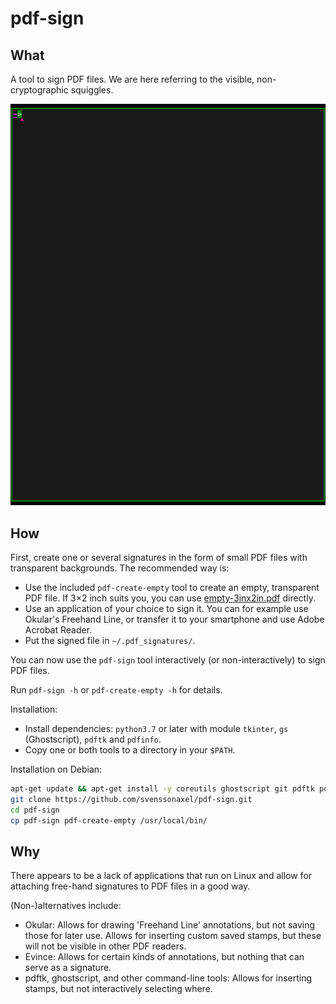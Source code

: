 # pdf-sign

## What

A tool to sign PDF files.
We are here referring to the visible, non-cryptographic squiggles.

![](README-example.gif)

## How

First, create one or several signatures in the form of small PDF files with transparent backgrounds.
The recommended way is:
* Use the included `pdf-create-empty` tool to create an empty, transparent PDF file.
  If 3×2 inch suits you, you can use [empty-3inx2in.pdf](empty-3inx2in.pdf) directly.
* Use an application of your choice to sign it.
  You can for example use Okular's Freehand Line, or transfer it to your smartphone and use Adobe Acrobat Reader.
* Put the signed file in `~/.pdf_signatures/`.

You can now use the `pdf-sign` tool interactively (or non-interactively) to sign PDF files.

Run `pdf-sign -h` or `pdf-create-empty -h` for details.

Installation:
* Install dependencies: `python3.7` or later with module `tkinter`, `gs` (Ghostscript), `pdftk` and `pdfinfo`.
* Copy one or both tools to a directory in your `$PATH`.

Installation on Debian:
```sh
apt-get update && apt-get install -y coreutils ghostscript git pdftk poppler-utils python3 python3-tk
git clone https://github.com/svenssonaxel/pdf-sign.git
cd pdf-sign
cp pdf-sign pdf-create-empty /usr/local/bin/
```

## Why

There appears to be a lack of applications that run on Linux and allow for attaching free-hand signatures to PDF files in a good way.

(Non-)alternatives include:

* Okular: Allows for drawing 'Freehand Line' annotations, but not saving those for later use.
  Allows for inserting custom saved stamps, but these will not be visible in other PDF readers.
* Evince: Allows for certain kinds of annotations, but nothing that can serve as a signature.
* pdftk, ghostscript, and other command-line tools: Allows for inserting stamps, but not interactively selecting where.

